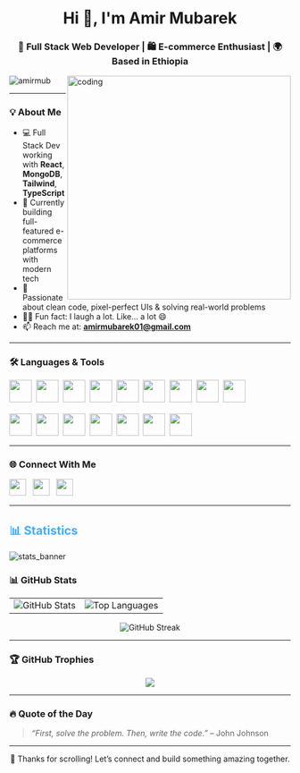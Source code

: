 <h1 align="center">Hi 👋, I'm Amir Mubarek</h1>
<h3 align="center">🚀 Full Stack Web Developer | 🛍️ E-commerce Enthusiast | 🌍 Based in Ethiopia</h3>

<img align="right" alt="coding" width="400" src="https://as1.ftcdn.net/v2/jpg/10/04/21/54/1000_F_1004215499_v2M0f1XpEQuFJQyI8qy82N0oExck8gyS.jpg" />

<p align="left">
  <img src="https://komarev.com/ghpvc/?username=amirmub&label=Profile%20Views&color=0e75b6&style=flat" alt="amirmub" />
</p>

---

### 💡 About Me

- 💻 Full Stack Dev working with **React**, **MongoDB**, **Tailwind**, **TypeScript**
- 🔭 Currently building full-featured e-commerce platforms with modern tech
- 🎯 Passionate about clean code, pixel-perfect UIs & solving real-world problems
- 🤹‍♂️ Fun fact: I laugh a lot. Like... a lot 😄
- 📫 Reach me at: **amirmubarek01@gmail.com**

---

### 🛠️ Languages & Tools

<p align="left">
  <a href="https://www.w3.org/html/" target="_blank"><img src="https://skillicons.dev/icons?i=html" height="40" /></a>&nbsp
  <a href="https://www.w3schools.com/css/" target="_blank"><img src="https://skillicons.dev/icons?i=css" height="40" /></a>&nbsp
  <a href="https://developer.mozilla.org/en-US/docs/Web/JavaScript" target="_blank"><img src="https://skillicons.dev/icons?i=js" height="40" /></a>&nbsp
  <a href="https://jquery.com/" target="_blank"><img src="https://skillicons.dev/icons?i=jquery" height="40" /></a>&nbsp
  <a href="https://getbootstrap.com/" target="_blank"><img src="https://skillicons.dev/icons?i=bootstrap" height="40" /></a>&nbsp
  <a href="https://expressjs.com/" target="_blank"><img src="https://skillicons.dev/icons?i=express" height="40" /></a>&nbsp
  <a href="https://reactjs.org/" target="_blank"><img src="https://skillicons.dev/icons?i=react" height="40" /></a>&nbsp
  <a href="https://nextjs.org/" target="_blank"><img src="https://skillicons.dev/icons?i=nextjs" height="40" /></a>&nbsp
  <a href="https://www.typescriptlang.org/" target="_blank"><img src="https://skillicons.dev/icons?i=ts" height="40" /></a>&nbsp <br> <br>
  <a href="https://nodejs.org/" target="_blank"><img src="https://skillicons.dev/icons?i=nodejs" height="40" /></a>&nbsp
  <a href="https://www.mongodb.com/" target="_blank"><img src="https://skillicons.dev/icons?i=mongodb" height="40" /></a>&nbsp
  <a href="https://tailwindcss.com/" target="_blank"><img src="https://skillicons.dev/icons?i=tailwind" height="40" /></a>&nbsp
  <a href="https://www.mysql.com/" target="_blank"><img src="https://skillicons.dev/icons?i=mysql" height="40" /></a>&nbsp
  <a href="https://www.figma.com/" target="_blank"><img src="https://skillicons.dev/icons?i=figma" height="40" /></a>&nbsp
  <a href="https://git-scm.com/" target="_blank"><img src="https://skillicons.dev/icons?i=git" height="40" /></a>&nbsp
  <a href="https://vercel.com/" target="_blank"><img src="https://skillicons.dev/icons?i=vercel" height="40" /></a>
</p>

---

### 🌐 Connect With Me

<p align="left">
  <a href="https://linkedin.com/in/amirmub" target="_blank"><img src="https://skillicons.dev/icons?i=linkedin" height="30" /></a>&nbsp&nbsp
  <a href="https://instagram.com/ami_rmub" target="_blank"><img src="https://skillicons.dev/icons?i=instagram" height="30" /></a>&nbsp&nbsp
  <a href="mailto:amirmubarek01@gmail.com"><img src="https://skillicons.dev/icons?i=gmail" height="30" /></a>&nbsp&nbsp
</p>

---
<h2 style="color: #44AEFB">📊  Statistics</h2>


![stats_banner](https://user-images.githubusercontent.com/78341798/194534778-d662496c-ae00-4e8d-ae9b-b90912054e7f.gif)


### 📊 GitHub Stats

<table>
  <tr>
    <td><img src="https://github-readme-stats.vercel.app/api?username=amirmub&show_icons=true&theme=tokyonight&hide_border=true" alt="GitHub Stats" /></td>
    <td><img src="https://github-readme-stats.vercel.app/api/top-langs?username=amirmub&layout=compact&theme=tokyonight&hide_border=true" alt="Top Languages" /></td>
  </tr>
</table>

<p align="center">
  <img src="https://github-readme-streak-stats.herokuapp.com?user=amirmub&theme=tokyonight&hide_border=true" alt="GitHub Streak" />
</p>

---

### 🏆 GitHub Trophies

<p align="center">
  <img src="https://github-profile-trophy.vercel.app/?username=amirmub&theme=tokyonight&row=1&margin-w=10&no-frame=true" />
</p>

---

### 🔥 Quote of the Day

> _“First, solve the problem. Then, write the code.”_ – John Johnson

---

<p align="center">
  💬 Thanks for scrolling! Let’s connect and build something amazing together.
</p>
